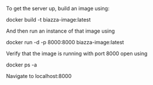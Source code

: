 To get the server up, build an image using:

docker build -t biazza-image:latest

And then run an instance of that image using

docker run -d -p 8000:8000 biazza-image:latest

Verify that the image is running with port 8000 open using 

docker ps -a

Navigate to localhost:8000